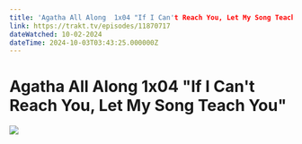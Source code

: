 ```yaml
---
title: 'Agatha All Along  1x04 "If I Can't Reach You, Let My Song Teach You"' 
link: https://trakt.tv/episodes/11870717
dateWatched: 10-02-2024
dateTime: 2024-10-03T03:43:25.000000Z
---
```

# Agatha All Along  1x04 "If I Can't Reach You, Let My Song Teach You"

![](https://walter-r2.trakt.tv/images/episodes/011/870/717/screenshots/thumb/c93369fed3.jpg)
